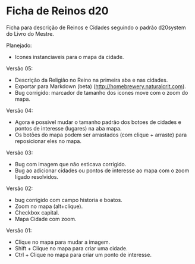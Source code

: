 # Ficha de Reinos d20
Ficha para descrição de Reinos e Cidades seguindo o padrão d20system do Livro do Mestre.  

Planejado:
* Icones instanciaveis para o mapa da cidade. 

Versão 05:
* Descrição da Religião no Reino na primeira aba e nas cidades.
* Exportar para Markdown (beta) (http://homebrewery.naturalcrit.com). 
* Bug corrigido: marcador de tamanho dos icones move com o zoom do mapa. 

Versão 04:
* Agora é possivel mudar o tamanho padrão dos botoes de cidades e pontos de interesse (lugares) na aba mapa. 
* Os botões do mapa podem ser arrastados (com clique + arraste) para reposicionar eles no mapa. 

Versão 03: 
* Bug com imagem que não esticava corrigido. 
* Bug ao adicionar cidades ou pontos de interesse ao mapa com o zoom ligado resolvidos. 

Versão 02:
* bug corrigido com campo historia e boatos. 
* Zoom no mapa (alt+clique). 
* Checkbox capital.
* Mapa Cidade com zoom.

Versão 01: 
* Clique no mapa para mudar a imagem.
* Shift + Clique no mapa para criar uma cidade. 
* Ctrl + Clique no mapa para criar um ponto de interesse. 